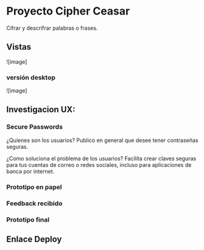# Proyecto Cipher Ceasar
Cifrar y descrifrar palabras o frases.

## Vistas
![image]

### versión desktop
![image]

## Investigacion UX:

### Secure Passwords

¿Quienes son los usuarios?
Publico en general que desee tener contraseñas seguras.

¿Como soluciona el problema de los usuarios?
Facilita crear claves seguras para tus cuentas de correo o redes sociales, incluso para aplicaciones de banca por internet.

### Prototipo en papel

### Feedback recibido

### Prototipo final

## Enlace Deploy


